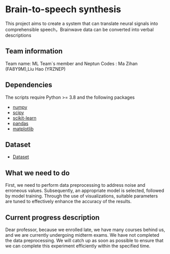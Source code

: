 # Brain-to-speech synthesis

This project aims to create a system that can translate neural signals into comprehensible speech，Brainwave data can be converted into verbal descriptions

## Team information

Team name: ML
Team`s member and Neptun Codes : Ma Zihan (FA8Y9M),Liu Hao (YRZNEP)

## Dependencies
The scripts require Python >= 3.8 and the following packages
* [numpy](http://www.numpy.org/)
* [scipy](https://www.scipy.org/scipylib/index.html)
* [scikit-learn](https://scikit-learn.org/stable/)
* [pandas](https://pandas.pydata.org/)
* [matplotlib]( https://matplotlib.org/)

## Dataset
*  [Dataset]([https://pandas.pydata.org/](https://osf.io/nrgx6/))

## What we need to do
First, we need to perform data preprocessing to address noise and erroneous values. Subsequently, an appropriate model is selected, followed by model training. Through the use of visualizations, suitable parameters are tuned to effectively enhance the accuracy of the results.

## Current progress description
Dear professor, because we enrolled late, we have many courses behind us, and we are currently undergoing midterm exams. We have not completed the data preprocessing. We will catch up as soon as possible to ensure that we can complete this experiment efficiently within the specified time.
